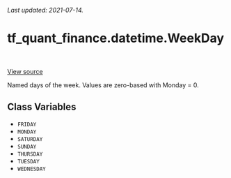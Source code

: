 <!--
This file is generated by a tool. Do not edit directly.
For open-source contributions the docs will be updated automatically.
-->

*Last updated: 2021-07-14.*

<div itemscope itemtype="http://developers.google.com/ReferenceObject">
<meta itemprop="name" content="tf_quant_finance.datetime.WeekDay" />
<meta itemprop="path" content="Stable" />
<meta itemprop="property" content="FRIDAY"/>
<meta itemprop="property" content="MONDAY"/>
<meta itemprop="property" content="SATURDAY"/>
<meta itemprop="property" content="SUNDAY"/>
<meta itemprop="property" content="THURSDAY"/>
<meta itemprop="property" content="TUESDAY"/>
<meta itemprop="property" content="WEDNESDAY"/>
</div>

# tf_quant_finance.datetime.WeekDay

<!-- Insert buttons and diff -->

<table class="tfo-notebook-buttons tfo-api" align="left">
</table>

<a target="_blank" href="https://github.com/google/tf-quant-finance/blob/master/tf_quant_finance/datetime/constants.py">View source</a>



Named days of the week. Values are zero-based with Monday = 0.

<!-- Placeholder for "Used in" -->


## Class Variables

* `FRIDAY` <a id="FRIDAY"></a>
* `MONDAY` <a id="MONDAY"></a>
* `SATURDAY` <a id="SATURDAY"></a>
* `SUNDAY` <a id="SUNDAY"></a>
* `THURSDAY` <a id="THURSDAY"></a>
* `TUESDAY` <a id="TUESDAY"></a>
* `WEDNESDAY` <a id="WEDNESDAY"></a>
